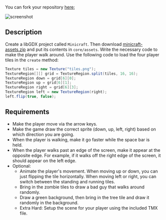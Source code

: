 You can fork your repository [here]();

![screenshot](https://github.com/oakes/java-assignments/raw/master/3.4-libgdx/screenshot.jpg)

## Description

Create a libGDX project called `Minicraft`. Then download [minicraft-assets.zip](https://github.com/oakes/java-assignments/raw/master/curriculum/assets/minicraft-assets.zip) and put its contents in `core/assets`. Write the necessary code to make the player walk around. Use the following code to load the four player tiles in the `create` method:

```java
Texture tiles = new Texture("tiles.png");
TextureRegion[][] grid = TextureRegion.split(tiles, 16, 16);
TextureRegion down = grid[6][0];
TextureRegion up = grid[6][1];
TextureRegion right = grid[6][3];
TextureRegion left = new TextureRegion(right);
left.flip(true, false);
```

## Requirements

* Make the player move via the arrow keys.
* Make the game draw the correct sprite (down, up, left, right) based on which direction you are going.
* When the player is walking, make it go faster while the space bar is held.
* When the player walks past an edge of the screen, make it appear at the opposite edge. For example, if it walks off the right edge of the screen, it should appear on the left edge.
* Optional:
  * Animate the player's movement. When moving up or down, you can just flipping the tile horizontally. When moving left or right, you can switch between the standing and running tiles.
  * Bring in the zombie tiles to draw a bad guy that walks around randomly.
  * Draw a green background, then bring in the tree tile and draw it randomly in the background.
  * Extra Hard: Setup the scene for your player using the included TMX file.
